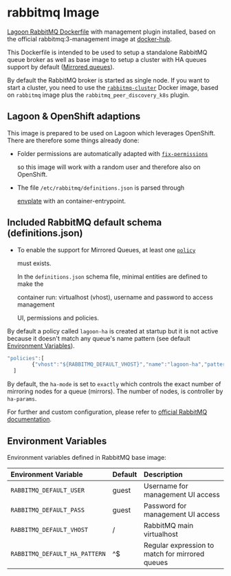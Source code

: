 # rabbitmq Image

[Lagoon RabbitMQ Dockerfile](https://github.com/amazeeio/lagoon/tree/master/images/rabbitmq) with management plugin installed, based on the official rabbitmq:3-management image at [docker-hub](https://hub.docker.com/_/rabbitmq).

This Dockerfile is intended to be used to setup a standalone RabbitMQ queue broker as well as base image to setup a cluster with HA queues support by default \([Mirrored queues](https://www.rabbitmq.com/ha.html)\).

By default the RabbitMQ broker is started as single node. If you want to start a cluster, you need to use the [`rabbitmq-cluster`](https://github.com/amazeeio/lagoon/blob/master/images/rabbitmq-cluster/Dockerfile) Docker image, based on `rabbitmq` image plus the `rabbitmq_peer_discovery_k8s` plugin.

## Lagoon & OpenShift adaptions

This image is prepared to be used on Lagoon which leverages OpenShift. There are therefore some things already done:

* Folder permissions are automatically adapted with [`fix-permissions`](https://github.com/sclorg/s2i-base-container/blob/master/core/root/usr/bin/fix-permissions)

  so this image will work with a random user and therefore also on OpenShift.

* The file `/etc/rabbitmq/definitions.json` is parsed through

  [envplate](https://github.com/kreuzwerker/envplate) with an container-entrypoint.

## Included RabbitMQ default schema \(definitions.json\)

* To enable the support for Mirrored Queues, at least one [`policy`](https://www.rabbitmq.com/parameters.html#policies)

  must exists.

  In the `definitions.json` schema file, minimal entities are defined to make the

  container run: virtualhost \(vhost\), username and password to access management

  UI, permissions and policies.

By default a policy called `lagoon-ha` is created at startup but it is not active because it doesn't match any queue's name pattern \(see default [Environment Variables](rabbitmq.md#environment-variables)\).

```javascript
"policies":[
        {"vhost":"${RABBITMQ_DEFAULT_VHOST}","name":"lagoon-ha","pattern":"${RABBITMQ_DEFAULT_HA_PATTERN}", "definition":{"ha-mode":"exactly","ha-params":2,"ha-sync-mode":"automatic","ha-sync-batch-size":5}}
  ]
```

By default, the `ha-mode` is set to `exactly` which controls the exact number of mirroring nodes for a queue \(mirrors\). The number of nodes, is controller by `ha-params`.

For further and custom configuration, please refer to [official RabbitMQ documentation](https://www.rabbitmq.com/ha.html).

## Environment Variables

Environment variables defined in RabbitMQ base image:

| Environment Variable | Default | Description |
| :--- | :--- | :--- |
| `RABBITMQ_DEFAULT_USER` | guest | Username for management UI access |
| `RABBITMQ_DEFAULT_PASS` | guest | Password for management UI access |
| `RABBITMQ_DEFAULT_VHOST` | / | RabbitMQ main virtualhost |
| `RABBITMQ_DEFAULT_HA_PATTERN` | ^$ | Regular expression to match for mirrored queues |

